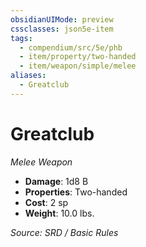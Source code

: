 ```yaml
---
obsidianUIMode: preview
cssclasses: json5e-item
tags:
  - compendium/src/5e/phb
  - item/property/two-handed
  - item/weapon/simple/melee
aliases:
  - Greatclub
---
```

# Greatclub
*Melee Weapon*  

- **Damage**: 1d8 B
- **Properties**: Two-handed
- **Cost**: 2 sp
- **Weight**: 10.0 lbs.

*Source: SRD / Basic Rules*